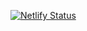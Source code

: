 [![Netlify Status](https://api.netlify.com/api/v1/badges/28fe48d7-0730-4b5a-9749-08aa3b73fa2b/deploy-status)](https://app.netlify.com/sites/sandeepnk-mkdocs-home/deploys)
